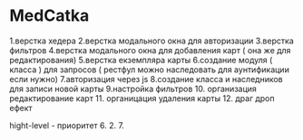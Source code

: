 # MedCatka

1.верстка хедера
2.верстка модального окна для авторизации
3.верстка фильтров 
4.верстка модального окна для добавления карт ( она же для редактирования)
5.верстка екземпляра карты 
6.создание модуля ( класса ) для запросов ( рестфул можно наследовать для аунтификации если нужно)
7.авторизация через js
8.создание  класса и наследников для записи новой карты 
9.настройка фильтров 
10. организация редактирование  карт 
11. органицация удаления карты 
12. драг дроп ефект


hight-level - приоритет
6.
2.
7.
